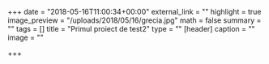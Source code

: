 +++
date = "2018-05-16T11:00:34+00:00"
external_link = ""
highlight = true
image_preview = "/uploads/2018/05/16/grecia.jpg"
math = false
summary = ""
tags = []
title = "Primul proiect de test2"
type = ""
[header]
caption = ""
image = ""

+++
